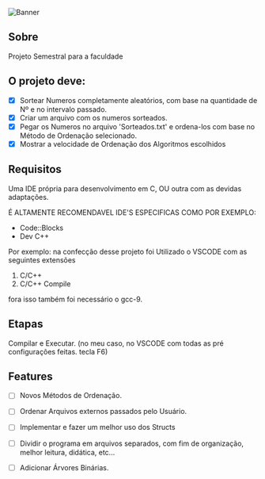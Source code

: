 ![Banner](https://logodownload.org/wp-content/uploads/2021/06/unip-logo.png)

## Sobre

Projeto Semestral para a faculdade

## O projeto deve: 
- [x] Sortear Numeros completamente aleatórios, com base na quantidade de Nº e no intervalo passado.
- [x] Criar um arquivo com os numeros sorteados.
- [x] Pegar os Numeros no arquivo 'Sorteados.txt' e ordena-los com base no Método de Ordenação selecionado.
- [x] Mostrar a velocidade de Ordenação dos Algoritmos escolhidos

## Requisitos
Uma IDE própria para desenvolvimento em C, OU outra com as devidas adaptações. 

É ALTAMENTE RECOMENDAVEL IDE'S ESPECIFICAS COMO POR EXEMPLO: 

- Code::Blocks
- Dev C++

Por exemplo: na confecção desse projeto foi Utilizado o VSCODE com as seguintes extensões

1. C/C++
2. C/C++ Compile 

fora isso também foi necessário o gcc-9.

## Etapas
Compilar e Executar. (no meu caso, no VSCODE com todas as pré configurações feitas. tecla F6)

## Features
- [ ] Novos Métodos de Ordenação.

- [ ] Ordenar Arquivos externos passados pelo Usuário.

- [ ] Implementar e fazer um melhor uso dos Structs

- [ ] Dividir o programa em arquivos separados, com fim de organização, melhor leitura, didática, etc...

- [ ] Adicionar Árvores Binárias.